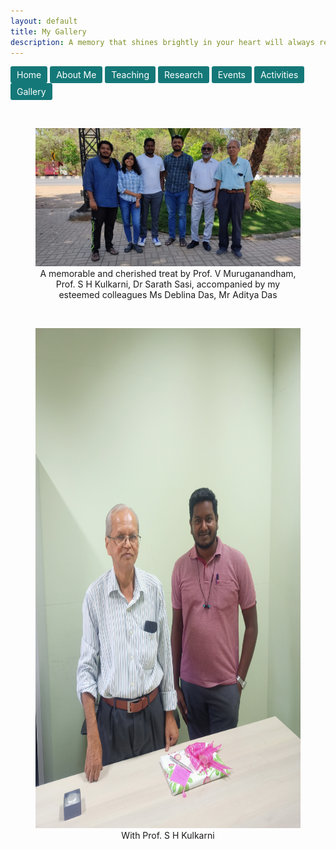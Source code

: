 ```yaml
---
layout: default
title: My Gallery
description: A memory that shines brightly in your heart will always remind you...
---
```

<a href="index" class="btn" style="display: inline-block; padding: 5px 10px; background-color: #157878; color: white; text-decoration: none; border-radius: 3px;">Home</a>  <a href="about" class="btn" style="display: inline-block; padding: 5px 10px; background-color: #157878; color: white; text-decoration: none; border-radius: 3px;">About Me</a> <a href="teaching" class="btn" style="display: inline-block; padding: 5px 10px; background-color: #157878; color: white; text-decoration: none; border-radius: 3px;">Teaching</a>  <a href="research" class="btn" style="display: inline-block; padding: 5px 10px; background-color: #157878; color: white; text-decoration: none; border-radius: 3px;">Research</a>  <a href="event" class="btn" style="display: inline-block; padding: 5px 10px; background-color: #157878; color: white; text-decoration: none; border-radius: 3px;">Events</a>  <a href="activities" class="btn" style="display: inline-block; padding: 5px 10px; background-color: #157878; color: white; text-decoration: none; border-radius: 3px;">Activities</a> <a href="gallery" class="btn" style="display: inline-block; padding: 5px 10px; background-color: #157878; color: white; text-decoration: none; border-radius: 3px;">Gallery</a>

<br/>

<figure class="image">
  <img width="800"  src="images/professor.jpg" alt="professors">
  <figcaption align="center"> A memorable and cherished treat by Prof. V Muruganandham, Prof. S H Kulkarni, Dr Sarath Sasi, accompanied by my esteemed colleagues Ms Deblina Das, Mr Aditya Das </figcaption>
</figure>


<br/>

<figure class="image">
  <img width="800" height="800" src="images/kulkarni.jpg" alt="kulkarni">
  <figcaption align="center"> With Prof. S H Kulkarni </figcaption>
</figure>

